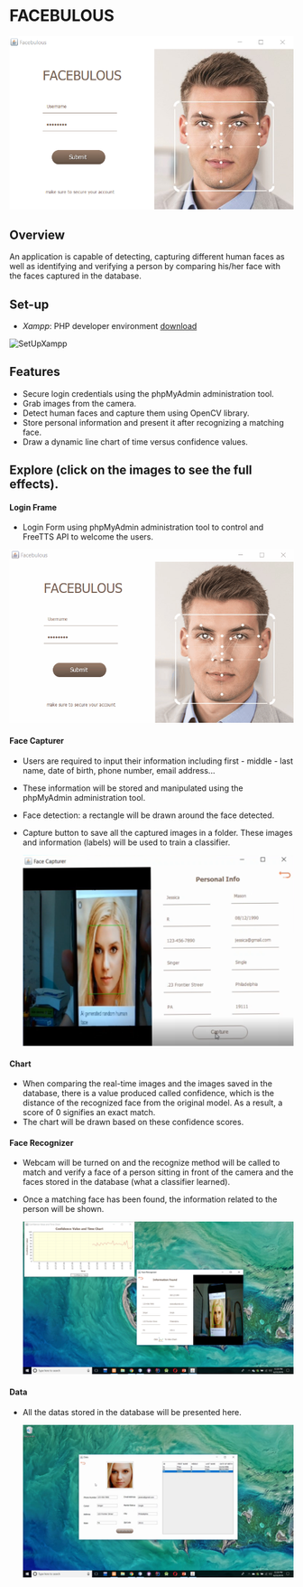 # FACEBULOUS


![facebulous](https://github.com/jtrinh21/FACEBULOUS/blob/master/src/images/Screenshot%20(2).png)


## Overview

An application is capable of detecting, capturing different human faces as well as identifying and verifying a person by comparing his/her face with the faces captured in the database.

## Set-up

* *Xampp*: PHP developer environment [download](https://www.apachefriends.org/index.html)

![SetUpXampp](https://github.com/jtrinh21/HotelBookingSystem/blob/master/build/classes/Image/SetupXampp.gif)

## Features

* Secure login credentials using the phpMyAdmin administration tool.
* Grab images from the camera.
* Detect human faces and capture them using OpenCV library.
* Store personal information and present it after recognizing a matching face.
* Draw a dynamic line chart of time versus confidence values.


## Explore (click on the images to see the full effects).


#### Login Frame
* Login Form using phpMyAdmin administration tool to control and FreeTTS API to welcome the users.

 [![image](https://github.com/jtrinh21/FACEBULOUS/blob/master/gif/LoginForm.gif)](https://www.youtube.com/watch?v=d8h5IL9N3pE&feature=youtu.be)
 
 
 #### Face Capturer
* Users are required to input their information including first - middle - last name, 
date of birth, phone number, email address...
* These information will be stored  and manipulated using the phpMyAdmin administration tool.
* Face detection: a rectangle will be drawn around the face detected.
* Capture button to save all the captured images in a folder. These images and information (labels)
 will be used to train a classifier. 
 
  [![image](https://github.com/jtrinh21/FACEBULOUS/blob/master/gif/FaceCapture.png)](https://www.youtube.com/watch?v=UgoLVreS2Aw&list=PLHYjzSFjyyZbkPA2gw46AxITSUdRWC9Ft&index=4&t=0s)


#### Chart
* When comparing the real-time images and the images saved in the database, there is a value produced
called confidence, which is the distance of the recognized face from the original model. As a result,
a score of 0 signifies an exact match.
* The chart will be drawn based on these confidence scores.


#### Face Recognizer
* Webcam will be turned on and the recognize method will be called to match and verify 
a face of a person sitting in front of the camera and the faces stored in the database
(what a classifier learned).
* Once a matching face has been found, the information related to the person will be shown.

  [![image](https://github.com/jtrinh21/FACEBULOUS/blob/master/gif/FaceRegconize.png)](https://www.youtube.com/watch?v=rfuolGRhg3U&feature=youtu.be)


#### Data
* All the datas stored in the database will be presented here.

  [![image](https://github.com/jtrinh21/FACEBULOUS/blob/master/gif/Data.png)](https://www.youtube.com/watch?v=XmrRz5kyWm8&feature=youtu.be)
